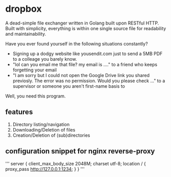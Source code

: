 # dropbox
A dead-simple file exchanger written in Golang built upon RESTful HTTP. Built with simplicity, everything is within one single source file for readability and maintainability.

Have you ever found yourself in the following situations constantly?
* Signing up a dodgy website like yousendit.com just to send a 5MB PDF to a colleage you barely know.
* "lol can you email me that file? my email is ...." to a friend who keeps forgetting your email
* "I am sorry but I could not open the Google Drive link you shared previosly. The error was no permission. Would you please check ..." to a supervisor or someone you aren't first-name basis to

Well, you need this program.

## features
1. Directory listing/navigation
2. Downloading/Deletion of files
3. Creation/Deletion of (sub)directories

## configuration snippet for nginx reverse-proxy
'''
server {
    client_max_body_size 2048M;
    charset   utf-8;
    location / {
        proxy_pass http://127.0.0.1:1234;
    }
}
'''
